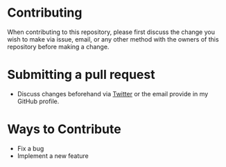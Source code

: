 # Contributing

When contributing to this repository, please first discuss the change you wish to make via issue, email, or any other method with the owners of this repository before making a change. 

# Submitting a pull request

- Discuss changes beforehand via [Twitter](twitter.com/liciolentimo) or the email provide in my GitHub profile. 

# Ways to Contribute

- Fix a bug
- Implement a new feature
